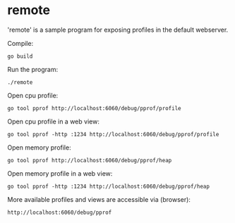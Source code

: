 # remote
'remote' is a sample program for exposing profiles in the default webserver.

Compile:

    go build   

Run the program:

    ./remote

Open cpu profile:

    go tool pprof http://localhost:6060/debug/pprof/profile   
   
Open cpu profile in a web view:   
   
    go tool pprof -http :1234 http://localhost:6060/debug/pprof/profile 
   
Open memory profile:
   
    go tool pprof http://localhost:6060/debug/pprof/heap 
   
Open memory profile in a web view:   
      
    go tool pprof -http :1234 http://localhost:6060/debug/pprof/heap
    

More available profiles and views are accessible via (browser):

    http://localhost:6060/debug/pprof